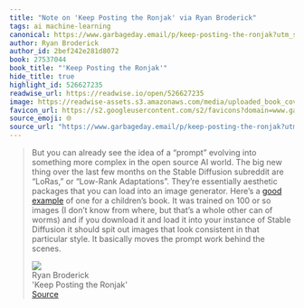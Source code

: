 ```yaml
---
title: "Note on 'Keep Posting the Ronjak' via Ryan Broderick"
tags: ai machine-learning
canonical: https://www.garbageday.email/p/keep-posting-the-ronjak?utm_source=substack&utm_medium=email
author: Ryan Broderick
author_id: 2bef242e281d8072
book: 27537044
book_title: "'Keep Posting the Ronjak'"
hide_title: true
highlight_id: 526627235
readwise_url: https://readwise.io/open/526627235
image: https://readwise-assets.s3.amazonaws.com/media/uploaded_book_covers/profile_265723/fad2c355-b76e-42ee-9572-3cb0ea0faf68_1140x798.jpg
favicon_url: https://s2.googleusercontent.com/s2/favicons?domain=www.garbageday.email
source_emoji: 🌐
source_url: "https://www.garbageday.email/p/keep-posting-the-ronjak?utm_source=substack&utm_medium=email#:~:text=But%20you%20can,behind%20the%20scenes."
---
```


> But you can already see the idea of a “prompt” evolving into something more complex in the open source AI world. The big new thing over the last few months on the Stable Diffusion subreddit are “LoRas,” or “Low-Rank Adaptations”. They’re essentially aesthetic packages that you can load into an image generator. Here’s a [good example](https://www.reddit.com/r/StableDiffusion/comments/13b5eqs/im_working_on_a_new_lora_for_kidssimple_style/) of one for a children’s book. It was trained on 100 or so images (I don’t know from where, but that’s a whole other can of worms) and if you download it and load it into your instance of Stable Diffusion it should spit out images that look consistent in that particular style. It basically moves the prompt work behind the scenes.
> <div class="quoteback-footer"><div class="quoteback-avatar"><img class="mini-favicon" src="https://s2.googleusercontent.com/s2/favicons?domain=www.garbageday.email"></div><div class="quoteback-metadata"><div class="metadata-inner"><span style="display:none">FROM:</span><div aria-label="Ryan Broderick" class="quoteback-author"> Ryan Broderick</div><div aria-label="'Keep Posting the Ronjak'" class="quoteback-title"> 'Keep Posting the Ronjak'</div></div></div><div class="quoteback-backlink"><a target="_blank" aria-label="go to the full text of this quotation" rel="noopener" href="https://www.garbageday.email/p/keep-posting-the-ronjak?utm_source=substack&utm_medium=email#:~:text=But%20you%20can,behind%20the%20scenes." class="quoteback-arrow"> Source</a></div></div>